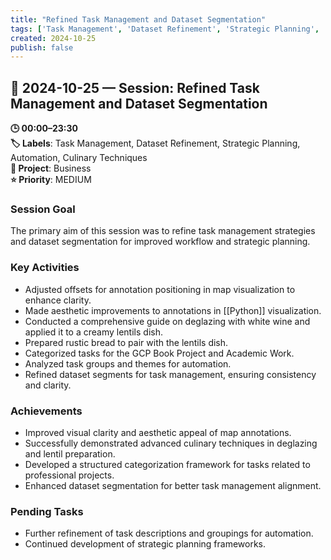 ```yaml
---
title: "Refined Task Management and Dataset Segmentation"
tags: ['Task Management', 'Dataset Refinement', 'Strategic Planning', 'Automation', 'Culinary Techniques']
created: 2024-10-25
publish: false
---
```


## 📅 2024-10-25 — Session: Refined Task Management and Dataset Segmentation

**🕒 00:00–23:30**  
**🏷️ Labels**: Task Management, Dataset Refinement, Strategic Planning, Automation, Culinary Techniques  
**📂 Project**: Business  
**⭐ Priority**: MEDIUM  


### Session Goal
The primary aim of this session was to refine task management strategies and dataset segmentation for improved workflow and strategic planning.

### Key Activities
- Adjusted offsets for annotation positioning in map visualization to enhance clarity.
- Made aesthetic improvements to annotations in [[Python]] visualization.
- Conducted a comprehensive guide on deglazing with white wine and applied it to a creamy lentils dish.
- Prepared rustic bread to pair with the lentils dish.
- Categorized tasks for the GCP Book Project and Academic Work.
- Analyzed task groups and themes for automation.
- Refined dataset segments for task management, ensuring consistency and clarity.

### Achievements
- Improved visual clarity and aesthetic appeal of map annotations.
- Successfully demonstrated advanced culinary techniques in deglazing and lentil preparation.
- Developed a structured categorization framework for tasks related to professional projects.
- Enhanced dataset segmentation for better task management alignment.

### Pending Tasks
- Further refinement of task descriptions and groupings for automation.
- Continued development of strategic planning frameworks.
